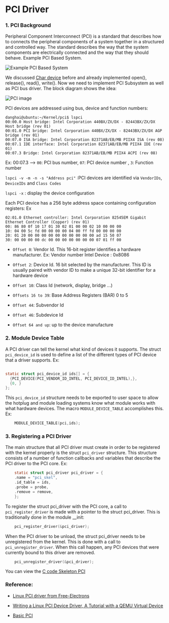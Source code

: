 # PCI Driver

### 1. PCI Background

Peripheral Component Interconnect (PCI) is a standard that describes how to connects the peripheral components
of a system together in a structured and controlled way. The standard describes the way that the system components
are electrically connected and the way that they should behave. Example PCI Based System.

![Example PCI Based System](http://www.tldp.org/LDP/tlk/dd/pci-system.gif)

We discussed [Char device](https://github.com/danghai/Kernel/tree/master/character_device_driver) before and 
already implemented open(), release(), read(), write(). Now we need to implement PCI Subsystem as well as PCI 
bus driver. The block diagram shows the idea:  

![PCI image](https://github.com/danghai/Kernel/blob/master/pci/skeleton_pci/pci.JPG)

PCI devices are addressed using bus, device and function numbers: 

```
danghai@ubuntu:~/Kernel/pci$ lspci
00:00.0 Host bridge: Intel Corporation 440BX/ZX/DX - 82443BX/ZX/DX Host bridge (rev 01)
00:01.0 PCI bridge: Intel Corporation 440BX/ZX/DX - 82443BX/ZX/DX AGP bridge (rev 01)
00:07.0 ISA bridge: Intel Corporation 82371AB/EB/MB PIIX4 ISA (rev 08)
00:07.1 IDE interface: Intel Corporation 82371AB/EB/MB PIIX4 IDE (rev 01)
00:07.3 Bridge: Intel Corporation 82371AB/EB/MB PIIX4 ACPI (rev 08)

```

Ex: 00:07.3 --> `00`: PCI bus number, `07`: PCI device number , `3`: Function number

`lspci -v -m -n -s "Address pci"` :PCI devices are identified via `VendorIDs`, `DeviceIDs` and `Class Codes`

`lspci -x` : display the device configuration 

Each PCI device has a 256 byte address space containing configuration registers: Ex

```
02:01.0 Ethernet controller: Intel Corporation 82545EM Gigabit Ethernet Controller (Copper) (rev 01)
00: 86 80 0f 10 17 01 30 02 01 00 00 02 10 00 00 00
10: 04 00 5c fd 00 00 00 00 04 00 ff fd 00 00 00 00
20: 01 20 00 00 00 00 00 00 00 00 00 00 ad 15 50 07
30: 00 00 00 00 dc 00 00 00 00 00 00 00 07 01 ff 00
```

* `Offset 0`: Vendor Id. This 16-bit register identifies a hardware manufacturer. Ex: Vendor number
Intel Device : 0x8086

* `Offset 2`: Device Id. 16 bit selected by the manufacturer. This ID is usually paired with vendor ID
to make a unique 32-bit identifier for a hardware device

* `Offset 10`: Class Id (network, display, bridge ...)

* `Offsets 16 to 39`: Base Address Registers (BAR) 0 to 5

* `Offset 44`: Subvendor Id

* `Offset 46`: Subdevice Id

* `Offset 64 and up`: up to the device manufacture

### 2. Module Device Table

A PCI driver can tell the kernel what kind of devices it supports. The struct `pci_device_id` is
used to define a list of the different types of PCI device that a driver supports. Ex: 

```c

static struct pci_device_id ids[] = {
  {PCI_DEVICE(PCI_VENDOR_ID_INTEL, PCI_DEVICE_ID_INTEL),},
  {0, }
};
```

This `pci_device_id` structure needs to be exported to user space to allow the hotplug and module
loading systems know what module works with what hardware devices. The macro `MODULE_DEVICE_TABLE` 
accomplishes this. Ex:

```c
	MODULE_DEVICE_TABLE(pci,ids);
```

### 3. Registering a PCI Driver

The main structure that all PCI driver must create in order to be registered with the kernel properly 
is the struct `pci_driver` structure. This structure consists of a number of function callbacks
and variables that describe the PCI driver to the PCI core. Ex:

```c
	static struct pci_driver pci_driver = {
  	.name = "pci_skel",
  	.id_table = ids,
  	.probe = probe,
  	.remove = remove,
	};
```

To register the struct pci_driver with the PCI core, a call to `pci_register_driver` is made with a pointer
to the struct pci_driver. This is traditionally done in the module __init:

```c
	pci_register_driver(&pci_driver);
```

When the PCI driver to be unload, the struct pci_driver needs to be unregistered from the kernel.
This is done with a call to `pci_unregister_driver`. When this call happen, any PCI devices that
were currently bound to this driver are removed. 

```c
	pci_unregister_driver(&pci_driver);
```

You can view the [C code Skeleton PCI](https://github.com/danghai/Kernel/blob/master/pci/skeleton_pci/ske_pci.c)



### Reference: 

* [Linux PCI driver from Free-Electrons](http://free-electrons.com/doc/legacy/pci-drivers/pci-drivers.pdf)

* [Writing a Linux PCI Device Driver, A Tutorial with a QEMU Virtual Device](http://nairobi-embedded.org/linux_pci_device_driver.html)

* [Basic PCI](http://www.tldp.org/LDP/tlk/tlk.html)

